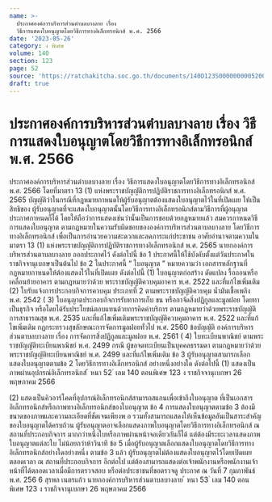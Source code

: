 ```yaml
---
name: >-
  ประกาศองค์การบริหารส่วนตำบลบางลาย เรื่อง
  วิธีการแสดงใบอนุญาตโดยวิธีการทางอิเล็กทรอนิกส์ พ.ศ. 2566
date: '2023-05-26'
category: ง พิเศษ
volume: 140
section: 123
page: 52
source: 'https://ratchakitcha.soc.go.th/documents/140D123S0000000005200.pdf'
draft: true
---
```


# ประกาศองค์การบริหารส่วนตำบลบางลาย เรื่อง วิธีการแสดงใบอนุญาตโดยวิธีการทางอิเล็กทรอนิกส์ พ.ศ. 2566

ประกาศองค์การบริหารส่วนตำบลบางลาย เรื่อง วิธีการแสดงใบอนุญาตโดยวิธีการทางอิเล็กทรอนิกส์ พ.ศ. 2566 โดยที่มาตรา 13 (1) แห่งพระราชบัญญัติการปฏิบัติราชการทางอิเล็กทรอนิกส์ พ.ศ. 2565 บัญญัติว่าในกรณีที่กฎหมายกาหนดให้ผู้รับอนุญาตต้องแสดงใบอนุญาตไว้ในที่เปิดเผย ให้เป็นสิทธิของ ผู้รับอนุญาตที่จะแสดงใบอนุญาตนั้นโดยวิธีการทางอิเล็กทรอนิกส์ตามวิธีการที่ผู้อนุญาตประกาศกาหนดก็ได้ โดยให้ถือว่าการแสดงเช่นว่านั้นเป็นการชอบด้วยกฎหมายแล้ว สมควรกาหนดวิธีการแสดงใบอนุญาต ตามกฎหมายในความรับผิดชอบขององค์การบริหารส่วนตาบลบางลาย โดยวิธีการทางอิเล็กทรอนิกส์ เพื่อเป็นการอำนวยความสะดวกและลดภาระแก่ประชาชน อาศัยอำนาจตามความในมาตรา 13 (1) แห่งพระราชบัญญัติการปฏิบัติราชการทางอิเล็กทรอนิกส์ พ.ศ. 2565 นายกองค์การบริหารส่วนตาบลบางลาย ออกประกาศไว้ ดังต่อไปนี้ ข้อ 1 ประกาศนี้ให้ใช้บังคับตั้งแต่วันประกาศในราชกิจจานุเบกษาเป็นต้นไป ข้อ 2 ในประกาศนี้ “ ใบอนุญาต ” หมายความว่า เอกสารหลักฐานที่กฎหมายกาหนดให้ต้องแสดงไว้ในที่เปิดเผย ดังต่อไปนี้ (1) ใบอนุญาตก่อสร้าง ดัดแปลง รื้อถอนหรือเคลื่อนย้ายอาคาร ตามกฎหมายว่าด้วย พระราชบัญญัติควบคุมอาคาร พ.ศ. 2522 และที่แก้ไขเพิ่มเติม (2) ใบรับแจ้งการประกอบกิจการควบคุม ประเภทที่ 2 ตามพระราชบัญญัติควบคุม น้ำมันเชื้อเพลิง พ.ศ. 2542 ( 3) ใบอนุญาตประกอบกิจการรับทาการเก็บ ขน หรือกาจัดสิ่งปฏิกูลและมูลฝอย โดยทาเป็นธุรกิจ หรือโดยได้รับประโยชน์ตอบแทนด้วยการคิดค่าบริการ ตามกฎหมายว่าด้วยพระราชบัญญัติ การสาธารณสุข พ.ศ. 2535 และที่แก้ไขเพิ่มเติมพระราชบัญญัติควบคุมอาคาร พ.ศ. 2522 และที่แก้ ไขเพิ่มเติม กฎกระทรวงสุขลักษณะการจัดการมูลฝอยทั่วไป พ.ศ. 2560 ข้อบัญญัติ องค์การบริหารส่วนตาบลบางลาย เรื่อง การจัดการสิ่งปฏิกูลและมูลฝอย พ.ศ. 2561 ( 4) ใบทะเบียนพาณิชย์ ตามพระราชบัญญัติทะเบียนพาณิชย์ พ.ศ. 2499 กรณี ผู้ขอจดทะเบียนเป็นบุคคลธรรมดา ตามกฎหมายว่าด้วย พระราชบัญญัติทะเบียนพาณิชย์ พ.ศ. 2499 และที่แก้ไขเพิ่มเติม ข้อ 3 ผู้รับอนุญาตสามารถเลือกแสดงใบอนุญาตตามข้อ 2 โดยวิธีการทางอิเล็กทรอนิกส์ อย่างหนึ่งอย่างใด ดังต่อไปนี้ (1) แสดงเป็นภาพผ่านอุปกรณ์อิเล็กทรอนิกส์ ้ หนา 52 ่ เลม 140 ตอนพิเศษ 123 ง ราชกิจจานุเบกษา 26 พฤษภาคม 2566

(2) แสดงเป็นคิวอาร์โคดที่อุปกรณ์อิเล็กทรอนิกส์สามารถสแกนเพื่อเข้าถึงใบอนุญาต ที่เป็นเอกสารอิเล็กทรอนิกส์หรือภาพทางอิเล็กทรอนิกส์ของใบอนุญาต ข้อ 4 การแสดงใบอนุญาตตามข้อ 3 ต้องมีขนาดของภาพและความละเอียดที่ชัดเจนเพียงพ อ รวมทั้งสามารถแสดงให้เห็นข้อมูลอันเป็นสาระสำคัญของใบอนุญาตได้ครบถ้วน ผู้รับอนุญาตอาจเลือกแสดงภาพใบอนุญาตโดยวิธีการทางอิเล็กทรอนิกส์ ณ สถานที่ประกอบกิจการ มากกว่าหนึ่งใบหรือภาพผ่านหน้าจอเดียวกันก็ได้ แต่ต้องมีระยะเวลาแสดงภาพใบอนุญาตแต่ละใบ ไม่น้อยกว่าห้าวินาที ข้อ 5 เมื่อผู้รับอนุญาตเลือกแสดงใบอนุญาตโดยวิธีการทางอิเล็กทรอนิกส์อย่างใดอย่างหนึ่ง ตามข้อ 3 แล้ว ผู้รับอนุญาตไม่ต้องแสดงใบอนุญาตไว้โดยเปิดเผยตลอดเวลา ณ สถานที่ประกอบกิจการ อีกต่อไป แต่ต้องสามารถแสดงต่อเจ้าพนักงานหรือพนักงานเจ้าหน้าที่ได้ตลอดเวลาเมื่อมีการตรวจสอบ หรือต่อประชาชนที่ขอตรวจดู ประกาศ ณ วันที่ 7 กุมภาพันธ์ พ.ศ. 256 6 สุรพล เนตรแก้ว นายกองค์การบริหารส่วนตาบลบางลาย ้ หนา 53 ่ เลม 140 ตอนพิเศษ 123 ง ราชกิจจานุเบกษา 26 พฤษภาคม 2566
